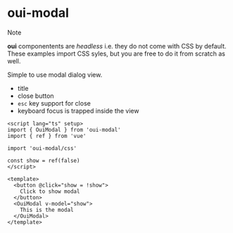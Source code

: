 # oui-modal

> [!NOTE]
> **oui** componentents are *headless* i.e. they do not come with CSS by default. These examples import CSS syles, but you are free to do it from scratch as well.

Simple to use modal dialog view.

- title
- close button
- `esc` key support for close
- keyboard focus is trapped inside the view

```vue
<script lang="ts" setup>
import { OuiModal } from 'oui-modal'
import { ref } from 'vue'

import 'oui-modal/css'

const show = ref(false)
</script>

<template>
  <button @click="show = !show">
    Click to show modal
  </button>
  <OuiModal v-model="show">
    This is the modal
  </OuiModal>
</template>
```
